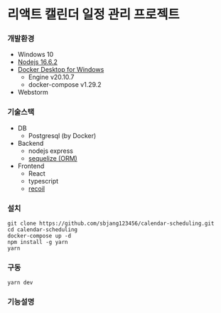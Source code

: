 # 리액트 캘린더 일정 관리 프로젝트

### 개발환경
- Windows 10
- [Nodejs 16.6.2](https://nodejs.org/ko/)
- [Docker Desktop for Windows](https://hub.docker.com/editions/community/docker-ce-desktop-windows/)
  - Engine v20.10.7
  - docker-compose v1.29.2
- Webstorm

### 기술스택
- DB
  - Postgresql (by Docker)
- Backend
  - nodejs express
  - [sequelize (ORM)](https://sequelize.org/master/)
- Frontend
  - React
  - typescript
  - [recoil](https://recoiljs.org/ko/)

### 설치
```
git clone https://github.com/sbjang123456/calendar-scheduling.git
cd calendar-scheduling
docker-compose up -d
npm install -g yarn
yarn
```

### 구동
```
yarn dev
```

### 기능설명
